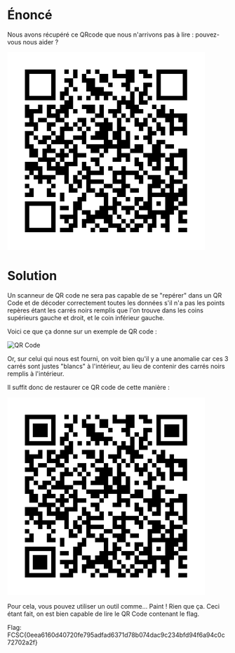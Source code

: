 # Énoncé 

Nous avons récupéré ce QRcode que nous n'arrivons pas à lire : pouvez-vous nous aider ?

![Image](./img/flag.png)


# Solution

Un scanneur de QR code ne sera pas capable de se "repérer" dans un QR Code et de décoder correctement toutes les données s'il n'a pas les points repères étant les carrés noirs remplis que l'on trouve dans les coins supérieurs gauche et droit, et le coin inférieur gauche.

Voici ce que ça donne sur un exemple de QR code :

![QR Code](https://upload.wikimedia.org/wikipedia/commons/7/78/Qrcode_wikipedia_fr_v2clean.png)

Or, sur celui qui nous est fourni, on voit bien qu'il y a une anomalie car ces 3 carrés sont justes "blancs" à l'intérieur, au lieu de contenir des carrés noirs remplis à l'intérieur.

Il suffit donc de restaurer ce QR code de cette manière :

![Flag](./solve/flag_restored.png)

Pour cela, vous pouvez utiliser un outil comme... Paint ! Rien que ça.
Ceci étant fait, on est bien capable de lire le QR Code contenant le flag.

Flag: FCSC{0eea6160d40720fe795adfad6371d78b074dac9c234bfd94f6a94c0c72702a2f}